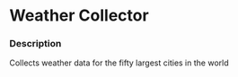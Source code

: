 # Weather Collector
### Description
Collects weather data for the fifty largest cities in the world
